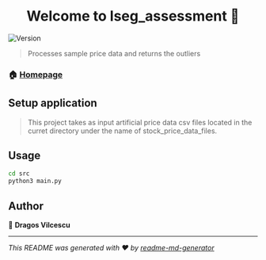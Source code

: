 <h1 align="center">Welcome to lseg_assessment 👋</h1>
<p>
  <img alt="Version" src="https://img.shields.io/badge/version-1-blue.svg?cacheSeconds=2592000" />
</p>

> Processes sample price data and returns the outliers 

### 🏠 [Homepage](https://github.com/DragosV29/lseg_assessment)

## Setup application


> This project takes as input artificial price data csv files located in the curret directory under the name of stock_price_data_files. 


## Usage

```sh
cd src
python3 main.py
```

## Author

👤 **Dragos Vilcescu**


***
_This README was generated with ❤️ by [readme-md-generator](https://github.com/kefranabg/readme-md-generator)_